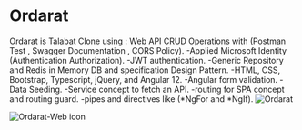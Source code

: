 # Ordarat
Ordarat is Talabat Clone using : Web API CRUD Operations with (Postman Test , Swagger Documentation , CORS Policy). 
-Applied Microsoft Identity (Authentication Authorization). 
-JWT authentication. 
-Generic Repository and Redis in Memory DB and specification Design Pattern.
-HTML, CSS, Bootstrap, Typescript, jQuery, and Angular 12. -Angular form validation. 
-Data Seeding. -Service concept to fetch an API. 
-routing for SPA concept and routing guard. -pipes and directives like (*NgFor and *NgIf).
![Ordarat](https://user-images.githubusercontent.com/79394414/192775188-6381321d-9798-4f60-8593-b902e17ec1d8.png)

![Ordarat-Web icon](https://user-images.githubusercontent.com/79394414/192775363-95ce1a97-e2af-476f-bfc0-259d92267f0d.png)
